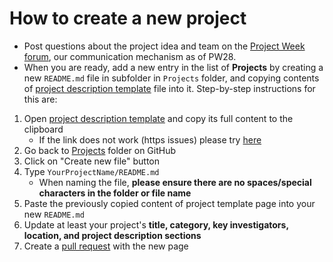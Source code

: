 # How to create a new project

- Post questions about the project idea and team on the [Project Week forum][forum], our communication mechanism as of PW28.
- When you are ready, add a new entry in the list of **Projects** by creating a new `README.md` file in subfolder in `Projects` folder, and copying contents of [project description template][project-description-template] file into it. Step-by-step instructions for this are:

1. Open [project description template][project-description-template] and copy its full content to the clipboard
    * If the link does not work (https issues) please try [here](https://github.com/NA-MIC/ProjectWeek/blob/master/PW39_2023_Montreal/Projects/Template/README.md)
3. Go back to [Projects](https://github.com/NA-MIC/ProjectWeek/tree/master/PW39_2023_Montreal/Projects) folder on GitHub
4. Click on "Create new file" button
5. Type `YourProjectName/README.md`
    - When naming the file, **please ensure there are no spaces/special characters in the folder or file name**
6. Paste the previously copied content of project template page into your new `README.md`
7. Update at least your project's __title, category, key investigators, location, and project description sections__
8. Create a [pull request](https://help.github.com/articles/creating-a-pull-request/) with the new page


[forum]: https://discourse.slicer.org/c/community/project-week
[project-description-template]: https://raw.githubusercontent.com/NA-MIC/ProjectWeek/master/PW39_2023_Montreal/Projects/Template/README.md

